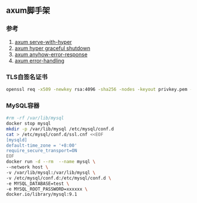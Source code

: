 ## axum脚手架

### 参考

1. [axum serve-with-hyper](https://github.com/tokio-rs/axum/blob/main/examples/serve-with-hyper/src/main.rs#L81)
2. [axum hyper graceful shutdown](https://github.com/hyperium/hyper-util/blob/master/examples/server_graceful.rs)
3. [axum anyhow-error-response](https://github.com/tokio-rs/axum/blob/main/examples/anyhow-error-response/src/main.rs)
4. [axum error-handling](https://github.com/tokio-rs/axum/blob/main/examples/error-handling/src/main.rs)

### TLS自签名证书

```bash
openssl req -x509 -newkey rsa:4096 -sha256 -nodes -keyout privkey.pem -out cert.pem -days 3650 -subj "/C=cn/ST=hl/L=sd/O=op/OU=as/CN=example.com"
```

### MySQL容器

```bash
#rm -rf /var/lib/mysql
docker stop mysql
mkdir -p /var/lib/mysql /etc/mysql/conf.d
cat > /etc/mysql/conf.d/ssl.cnf <<EOF
[mysqld]
default-time_zone = '+8:00'
require_secure_transport=ON
EOF
docker run -d --rm  --name mysql \
--network host \
-v /var/lib/mysql:/var/lib/mysql \
-v /etc/mysql/conf.d:/etc/mysql/conf.d \
-e MYSQL_DATABASE=test \
-e MYSQL_ROOT_PASSWORD=xxxxxx \
docker.io/library/mysql:9.1 
```
